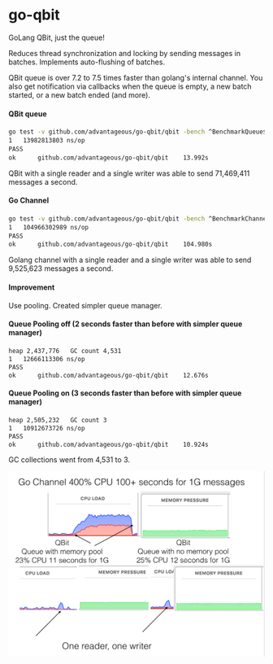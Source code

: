 # go-qbit
GoLang QBit, just the queue!

Reduces thread synchronization and locking by sending messages in batches. 
Implements auto-flushing of batches. 


QBit queue is over 7.2 to 7.5 times faster than golang's internal channel.
You also get notification via callbacks when the queue is empty, a new batch started,
or a new batch ended (and more).


#### QBit queue
```sh
go test -v github.com/advantageous/go-qbit/qbit -bench ^BenchmarkQueue$ -run ^$
1	13982813803 ns/op
PASS
ok  	github.com/advantageous/go-qbit/qbit	13.992s

```

QBit with a single reader and a single writer was able to send 
71,469,411 messages a second. 

#### Go Channel 
```sh
go test -v github.com/advantageous/go-qbit/qbit -bench ^BenchmarkChannel$ -run ^$
1	104966302989 ns/op
PASS
ok  	github.com/advantageous/go-qbit/qbit	104.980s

```

Golang channel with a single reader and a single writer was able to send 
9,525,623 messages a second. 


#### Improvement 

Use pooling. Created simpler queue manager. 

#### Queue Pooling off (2 seconds faster than before with simpler queue manager)
```
heap 2,437,776 	 GC count 4,531
1	12666113306 ns/op
PASS
ok  	github.com/advantageous/go-qbit/qbit	12.676s
```


#### Queue Pooling on (3 seconds faster than before with simpler queue manager)
```
heap 2,505,232 	 GC count 3
1	10912673726 ns/op
PASS
ok  	github.com/advantageous/go-qbit/qbit	10.924s
```

GC collections went from 4,531 to 3. 

![perf](/images/perf.png)


